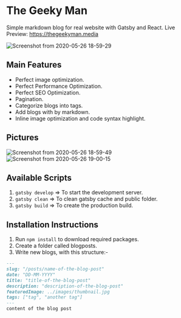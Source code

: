 # The Geeky Man
Simple markdown blog for real website with Gatsby and React.
Live Preview: https://thegeekyman.media

![Screenshot from 2020-05-26 18-59-29](https://user-images.githubusercontent.com/50014916/82929370-d6b5eb00-9f83-11ea-8e83-13a9c70ed27b.png)

## Main Features

- Perfect image optimization.
- Perfect Performance Optimization.
- Perfect SEO Optimization.
- Pagination.
- Categorize blogs into tags.
- Add blogs with by markdown.
- Inline image optimization and code syntax highlight.

## Pictures

![Screenshot from 2020-05-26 18-59-49](https://user-images.githubusercontent.com/50014916/82929376-d7e71800-9f83-11ea-8f33-36023a627f3f.png)
![Screenshot from 2020-05-26 19-00-15](https://user-images.githubusercontent.com/50014916/82929381-d9184500-9f83-11ea-911a-4522413543b9.png)

## Available Scripts

1. `gatsby develop` => To start the development server.
2. `gatsby clean` => To clean gatsby cache and public folder.
3. `gatsby build` => To create the production build.

## Installation Instructions

1. Run `npm install` to download required packages.
2. Create a folder called blogposts.
3. Write new blogs, with this structure:-
```markdown
---
slug: "/posts/name-of-the-blog-post"
date: "DD-MM-YYYY"
title: "title-of-the-blog-post"
description: "description-of-the-blog-post"
featuredImage: ../images/thumbnail.jpg
tags: ["tag", "another tag"]
---
content of the blog post
```
